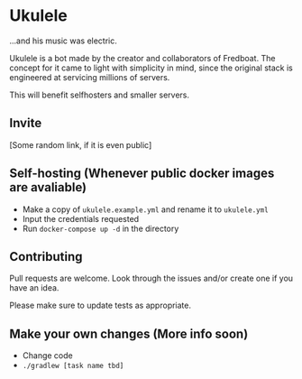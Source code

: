# Ukulele
...and his music was electric.

Ukulele is a bot made by the creator and collaborators of Fredboat. The concept for it came to light with simplicity in mind, since the original stack is engineered at servicing millions of servers.

This will benefit selfhosters and smaller servers.


## Invite

[Some random link, if it is even public]


## Self-hosting (Whenever public docker images are avaliable)
- Make a copy of `ukulele.example.yml` and rename it to `ukulele.yml`
- Input the credentials requested
- Run `docker-compose up -d` in the directory


## Contributing
Pull requests are welcome. Look through the issues and/or create one if you have an idea.

Please make sure to update tests as appropriate.

## Make your own changes (More info soon)
- Change code
- `./gradlew [task name tbd]`
